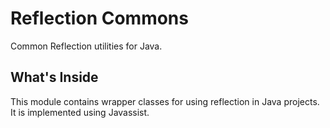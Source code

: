 # Reflection Commons
Common Reflection utilities for Java.

## What's Inside
This module contains wrapper classes for using reflection in Java projects. It is implemented using Javassist.
